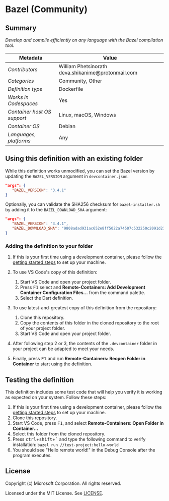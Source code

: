# Bazel (Community)

## Summary

*Develop and compile efficiently on any language with the Bazel compilation tool.*

| Metadata | Value |  
|----------|-------|
| *Contributors* | William Phetsinorath <deva.shikanime@protonmail.com> |
| *Categories* | Community, Other |
| *Definition type* | Dockerfile |
| *Works in Codespaces* | Yes |
| *Container host OS support* | Linux, macOS, Windows |
| *Container OS* | Debian |
| *Languages, platforms* | Any |

## Using this definition with an existing folder

While this definition works unmodified, you can set the Bazel version by updating the `BAZEL_VERSION` argument in `devcontainer.json`.

```json
"args": {
   "BAZEL_VERSION": "3.4.1"
}
```

Optionally, you can validate the SHA256 checksum for `bazel-installer.sh` by adding it to the `BAZEL_DOWNLOAD_SHA` argument:

```json
"args": {
   "BAZEL_VERSION": "3.4.1",
   "BAZEL_DOWNLOAD_SHA": "9808adad931ac652e8ff5022a74507c532250c2091d21d6aebc7064573669cc5"
}
```

### Adding the definition to your folder

1. If this is your first time using a development container, please follow the [getting started steps](https://aka.ms/vscode-remote/containers/getting-started) to set up your machine.

2. To use VS Code's copy of this definition:
   1. Start VS Code and open your project folder.
   2. Press <kbd>F1</kbd> select and **Remote-Containers: Add Development Container Configuration Files...** from the command palette.
   3. Select the Dart definition.

3. To use latest-and-greatest copy of this definition from the repository:
   1. Clone this repository.
   2. Copy the contents of this folder in the cloned repository to the root of your project folder.
   3. Start VS Code and open your project folder.

4. After following step 2 or 3, the contents of the `.devcontainer` folder in your project can be adapted to meet your needs.

5. Finally, press <kbd>F1</kbd> and run **Remote-Containers: Reopen Folder in Container** to start using the definition.

## Testing the definition

This definition includes some test code that will help you verify it is working as expected on your system. Follow these steps:

1. If this is your first time using a development container, please follow the [getting started steps](https://aka.ms/vscode-remote/containers/getting-started) to set up your machine.
2. Clone this repository.
3. Start VS Code, press <kbd>F1</kbd>, and select **Remote-Containers: Open Folder in Container...**
4. Select this folder from the cloned repository.
5. Press <kbd>ctrl</kbd>+<kbd>shift</kbd>+<kbd>\`</kbd> and type the following command to verify installation: `bazel run //test-project:hello-world`
6. You should see "Hello remote world!" in the Debug Console after the program executes.

## License

Copyright (c) Microsoft Corporation. All rights reserved.

Licensed under the MIT License. See [LICENSE](https://github.com/Microsoft/vscode-dev-containers/blob/master/LICENSE).